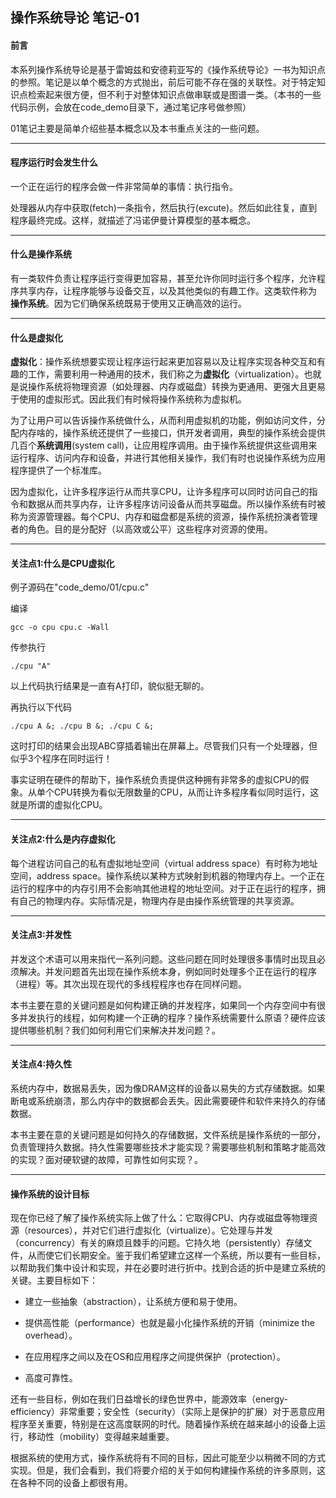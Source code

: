 ## 操作系统导论 笔记-01

#### 前言

本系列操作系统导论是基于雷姆兹和安德莉亚写的《操作系统导论》一书为知识点的参照。笔记是以单个概念的方式抛出，前后可能不存在强的关联性。对于特定知识点检索起来很方便，但不利于对整体知识点做串联或是图谱一类。（本书的一些代码示例，会放在code_demo目录下，通过笔记序号做参照）

01笔记主要是简单介绍些基本概念以及本书重点关注的一些问题。

---

#### 程序运行时会发生什么

一个正在运行的程序会做一件非常简单的事情：执行指令。

处理器从内存中获取(fetch)一条指令，然后执行(excute)。然后如此往复，直到程序最终完成。这样，就描述了冯诺伊曼计算模型的基本概念。

---

#### 什么是操作系统

有一类软件负责让程序运行变得更加容易，甚至允许你同时运行多个程序，允许程序共享内存，让程序能够与设备交互，以及其他类似的有趣工作。这类软件称为 **操作系统**。因为它们确保系统既易于使用又正确高效的运行。

---

#### 什么是虚拟化

**虚拟化**：操作系统想要实现让程序运行起来更加容易以及让程序实现各种交互和有趣的工作，需要利用一种通用的技术，我们称之为**虚拟化**（virtualization）。也就是说操作系统将物理资源（如处理器、内存或磁盘）转换为更通用、更强大且更易于使用的虚拟形式。因此我们有时候将操作系统称为虚拟机。

为了让用户可以告诉操作系统做什么，从而利用虚拟机的功能，例如访问文件，分配内存啥的，操作系统还提供了一些接口，供开发者调用，典型的操作系统会提供几百个**系统调用**(system call)，让应用程序调用。由于操作系统提供这些调用来运行程序、访问内存和设备，并进行其他相关操作，我们有时也说操作系统为应用程序提供了一个标准库。

因为虚拟化，让许多程序运行从而共享CPU，让许多程序可以同时访问自己的指令和数据从而共享内存，让许多程序访问设备从而共享磁盘。所以操作系统有时被称为资源管理器。每个CPU、内存和磁盘都是系统的资源，操作系统扮演者管理者的角色。目的是分配好（以高效或公平）这些程序对资源的使用。

---

#### 关注点1:什么是CPU虚拟化

例子源码在"code_demo/01/cpu.c"

编译
```
gcc -o cpu cpu.c -Wall
```

传参执行
```
./cpu "A"
```
以上代码执行结果是一直有A打印，貌似挺无聊的。

再执行以下代码
```
./cpu A &; ./cpu B &; ./cpu C &;
```
这时打印的结果会出现ABC穿插着输出在屏幕上。尽管我们只有一个处理器，但似乎3个程序在同时运行！

事实证明在硬件的帮助下，操作系统负责提供这种拥有非常多的虚拟CPU的假象。从单个CPU转换为看似无限数量的CPU，从而让许多程序看似同时运行，这就是所谓的虚拟化CPU。

---

#### 关注点2:什么是内存虚拟化

每个进程访问自己的私有虚拟地址空间（virtual address space）有时称为地址空间，address space。操作系统以某种方式映射到机器的物理内存上。一个正在运行的程序中的内存引用不会影响其他进程的地址空间。对于正在运行的程序，拥有自己的物理内存。实际情况是，物理内存是由操作系统管理的共享资源。

---

#### 关注点3:并发性

并发这个术语可以用来指代一系列问题。这些问题在同时处理很多事情时出现且必须解决。并发问题首先出现在操作系统本身，例如同时处理多个正在运行的程序（进程）等。其次出现在现代的多线程程序也存在同样问题。

本书主要在意的关键问题是如何构建正确的并发程序，如果同一个内存空间中有很多并发执行的线程，如何构建一个正确的程序？操作系统需要什么原语？硬件应该提供哪些机制？我们如何利用它们来解决并发问题？。

---

#### 关注点4:持久性

系统内存中，数据易丢失，因为像DRAM这样的设备以易失的方式存储数据。如果断电或系统崩溃，那么内存中的数据都会丢失。因此需要硬件和软件来持久的存储数据。

本书主要在意的关键问题是如何持久的存储数据，文件系统是操作系统的一部分，负责管理持久数据。持久性需要哪些技术才能实现？需要哪些机制和策略才能高效的实现？面对硬软键的故障，可靠性如何实现？。

---

#### 操作系统的设计目标

现在你已经了解了操作系统实际上做了什么：它取得CPU、内存或磁盘等物理资源（resources），并对它们进行虚拟化（virtualize）。它处理与并发（concurrency）有关的麻烦且棘手的问题。它持久地（persistently）存储文件，从而使它们长期安全。鉴于我们希望建立这样一个系统，所以要有一些目标，以帮助我们集中设计和实现，并在必要时进行折中。找到合适的折中是建立系统的关键。主要目标如下：

+   建立一些抽象（abstraction），让系统方便和易于使用。

+   提供高性能（performance）也就是最小化操作系统的开销（minimize the overhead）。
+   在应用程序之间以及在OS和应用程序之间提供保护（protection）。
+   高度可靠性。

还有一些目标，例如在我们日益增长的绿色世界中，能源效率（energy-efficiency）非常重要；安全性（security）（实际上是保护的扩展）对于恶意应用程序至关重要，特别是在这高度联网的时代。随着操作系统在越来越小的设备上运行，移动性（mobility）变得越来越重要。

根据系统的使用方式，操作系统将有不同的目标，因此可能至少以稍微不同的方式实现。但是，我们会看到，我们将要介绍的关于如何构建操作系统的许多原则，这在各种不同的设备上都很有用。
